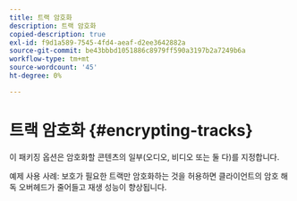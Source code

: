 ```yaml
---
title: 트랙 암호화
description: 트랙 암호화
copied-description: true
exl-id: f9d1a589-7545-4fd4-aeaf-d2ee3642882a
source-git-commit: be43bbbd1051886c8979ff590a3197b2a7249b6a
workflow-type: tm+mt
source-wordcount: '45'
ht-degree: 0%

---
```


# 트랙 암호화 {#encrypting-tracks}

이 패키징 옵션은 암호화할 콘텐츠의 일부(오디오, 비디오 또는 둘 다)를 지정합니다.

예제 사용 사례: 보호가 필요한 트랙만 암호화하는 것을 허용하면 클라이언트의 암호 해독 오버헤드가 줄어들고 재생 성능이 향상됩니다.

